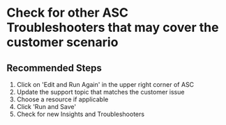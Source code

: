 # Check for other ASC Troubleshooters that may cover the customer scenario

<properties
  pageTitle="TSG Out of Scope"
  description="TSG is out of scope"
  infoBubbleText="This TSG is not applicable to your scenario."
  service="microsoft.network"
  resource="vpnGateways"
  authors="riturajc"
  ms.author="riturajc"
  displayOrder=""
  articleId="09607b39-a392-4862-958a-4e469fd38589"
  diagnosticScenario=""
  selfHelpType="Diagnostics"
  supportTopicIds="32591158,32584882,32584881"
  resourceTags=""
  productPesIds=""
  cloudEnvironments="public, fairfax, blackforest, mooncake, usnat, ussec"
  ownershipId="CloudNet_AzureVPNGateway"
/>

<!--issueDescription-->
<!--/issueDescription-->

## Recommended Steps

1. Click on 'Edit and Run Again' in the upper right corner of ASC
2. Update the support topic that matches the customer issue
3. Choose a resource if applicable
4. Click 'Run and Save'
5. Check for new Insights and Troubleshooters
